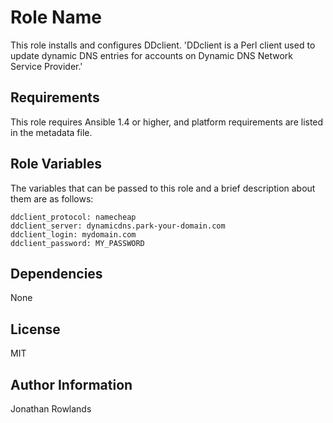 Role Name
========

This role installs and configures DDclient. 'DDclient is a Perl client used to update dynamic DNS entries for accounts on Dynamic DNS Network Service Provider.'

Requirements
------------

This role requires Ansible 1.4 or higher, and platform requirements are listed in the metadata file.

Role Variables
--------------

The variables that can be passed to this role and a brief description about
them are as follows:

    ddclient_protocol: namecheap
    ddclient_server: dynamicdns.park-your-domain.com
    ddclient_login: mydomain.com
    ddclient_password: MY_PASSWORD

Dependencies
------------

None

License
-------

MIT

Author Information
------------------

Jonathan Rowlands
